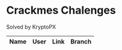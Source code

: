 # Crackmes Chalenges

Solved by KryptoPX

| Name               | User   | Link                                                  | Branch      |
| ------------------ | ------ | ----------------------------------------------------- | ----------- |
